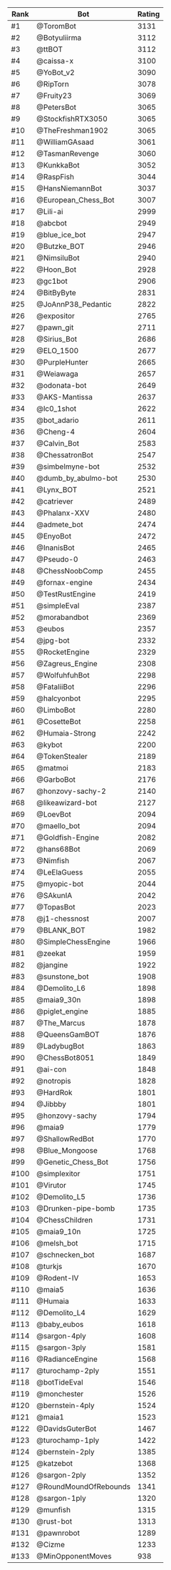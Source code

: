 Rank|Bot|Rating
---|---|---
#1|@ToromBot|3131
#2|@Botyuliirma|3112
#3|@ttBOT|3112
#4|@caissa-x|3100
#5|@YoBot_v2|3090
#6|@RipTorn|3078
#7|@Fruity23|3069
#8|@PetersBot|3065
#9|@StockfishRTX3050|3065
#10|@TheFreshman1902|3065
#11|@WilliamGAsaad|3061
#12|@TasmanRevenge|3060
#13|@KunkkaBot|3052
#14|@RaspFish|3044
#15|@HansNiemannBot|3037
#16|@European_Chess_Bot|3007
#17|@Lili-ai|2999
#18|@abcbot|2949
#19|@blue_ice_bot|2947
#20|@Butzke_BOT|2946
#21|@NimsiluBot|2940
#22|@Hoon_Bot|2928
#23|@gc1bot|2906
#24|@BitByByte|2831
#25|@JoAnnP38_Pedantic|2822
#26|@expositor|2765
#27|@pawn_git|2711
#28|@Sirius_Bot|2686
#29|@ELO_1500|2677
#30|@PurpleHunter|2665
#31|@Weiawaga|2657
#32|@odonata-bot|2649
#33|@AKS-Mantissa|2637
#34|@lc0_1shot|2622
#35|@bot_adario|2611
#36|@Cheng-4|2604
#37|@Calvin_Bot|2583
#38|@ChessatronBot|2547
#39|@simbelmyne-bot|2532
#40|@dumb_by_abulmo-bot|2530
#41|@Lynx_BOT|2521
#42|@catriever|2489
#43|@Phalanx-XXV|2480
#44|@admete_bot|2474
#45|@EnyoBot|2472
#46|@InanisBot|2465
#47|@Pseudo-0|2463
#48|@ChessNoobComp|2455
#49|@fornax-engine|2434
#50|@TestRustEngine|2419
#51|@simpleEval|2387
#52|@morabandbot|2369
#53|@eubos|2357
#54|@jpg-bot|2332
#55|@RocketEngine|2329
#56|@Zagreus_Engine|2308
#57|@WolfuhfuhBot|2298
#58|@FataliiBot|2296
#59|@halcyonbot|2295
#60|@LimboBot|2280
#61|@CosetteBot|2258
#62|@Humaia-Strong|2242
#63|@kybot|2200
#64|@TokenStealer|2189
#65|@matmoi|2183
#66|@GarboBot|2176
#67|@honzovy-sachy-2|2140
#68|@likeawizard-bot|2127
#69|@LoevBot|2094
#70|@maello_bot|2094
#71|@Goldfish-Engine|2082
#72|@hans68Bot|2069
#73|@Nimfish|2067
#74|@LeElaGuess|2055
#75|@myopic-bot|2044
#76|@SAkunIA|2042
#77|@TopasBot|2023
#78|@j1-chessnost|2007
#79|@BLANK_BOT|1982
#80|@SimpleChessEngine|1966
#81|@zeekat|1959
#82|@jangine|1922
#83|@sunstone_bot|1908
#84|@Demolito_L6|1898
#85|@maia9_30n|1898
#86|@piglet_engine|1885
#87|@The_Marcus|1878
#88|@QueensGamBOT|1876
#89|@LadybugBot|1863
#90|@ChessBot8051|1849
#91|@ai-con|1848
#92|@notropis|1828
#93|@HardRok|1801
#94|@Jibbby|1801
#95|@honzovy-sachy|1794
#96|@maia9|1779
#97|@ShallowRedBot|1770
#98|@Blue_Mongoose|1768
#99|@Genetic_Chess_Bot|1756
#100|@simplexitor|1751
#101|@Virutor|1745
#102|@Demolito_L5|1736
#103|@Drunken-pipe-bomb|1735
#104|@ChessChildren|1731
#105|@maia9_10n|1725
#106|@melsh_bot|1715
#107|@schnecken_bot|1687
#108|@turkjs|1670
#109|@Rodent-IV|1653
#110|@maia5|1636
#111|@Humaia|1633
#112|@Demolito_L4|1629
#113|@baby_eubos|1618
#114|@sargon-4ply|1608
#115|@sargon-3ply|1581
#116|@RadianceEngine|1568
#117|@turochamp-2ply|1551
#118|@botTideEval|1546
#119|@monchester|1526
#120|@bernstein-4ply|1524
#121|@maia1|1523
#122|@DavidsGuterBot|1467
#123|@turochamp-1ply|1422
#124|@bernstein-2ply|1385
#125|@katzebot|1368
#126|@sargon-2ply|1352
#127|@RoundMoundOfRebounds|1341
#128|@sargon-1ply|1320
#129|@munfish|1315
#130|@rust-bot|1313
#131|@pawnrobot|1289
#132|@Cizme|1233
#133|@MinOpponentMoves|938
